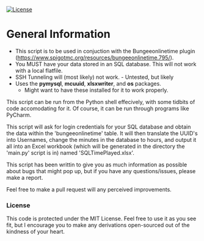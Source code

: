 [![License](https://img.shields.io/badge/License-MIT-red.svg)](https://shields.io/)
# General Information

* This script is to be used in conjuction with the Bungeeonlinetime plugin (https://www.spigotmc.org/resources/bungeeonlinetime.795/).
* You MUST have your data stored in an SQL database. This will not work with a local flatfile.
* SSH Tunneling will (most likely) not work. - Untested, but likely
* Uses the **pymysql**, **mcuuid**, **xlsxwriter**, and **os** packages.
  * Might want to have these installed for it to work properly.

This script can be run from the Python shell effecively, with some tidbits of code accomodating for it. Of course, it can be run through programs like PyCharm.

This script will ask for login credentials for your SQL database and obtain the data within the 'bungeeonlinetime' table. It will
then translate the UUID's into Usernames, change the minutes in the database to hours, and output it all into an Excel workbook (which will be generated in the directory the 'main.py' script is in) named 'SQLTimePlayed.xlsx'.

This script has been writtin to give you as much information as possible about bugs that might pop up, but if you have any questions/issues, please make a report.

Feel free to make a pull request will any perceived improvements.

### License
This code is protected under the MIT License. Feel free to use it as you see fit, but I encourage you to make any derivations open-sourced out of the kindness of your heart.
